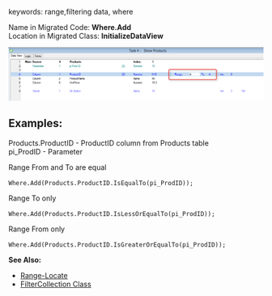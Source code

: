 ﻿keywords: range,filtering data, where

Name in Migrated Code: **Where.Add**  
Location in Migrated Class: **InitializeDataView**  

![](range.png)

## Examples:

Products.ProductID - ProductID column from Products table<br>
pi_ProdID - Parameter


Range From and To are equal
```csdiff
Where.Add(Products.ProductID.IsEqualTo(pi_ProdID));
````

Range To only
```csdiff
Where.Add(Products.ProductID.IsLessOrEqualTo(pi_ProdID));
````

Range From only
```csdiff
Where.Add(Products.ProductID.IsGreaterOrEqualTo(pi_ProdID));
````

**See Also:**
* [Range-Locate](http://doc.fireflymigration.com/range-locate.html)
* [FilterCollection Class](http://www.fireflymigration.com/reference/html/T_Firefly_Box_Data_Advanced_FilterCollection.htm)
